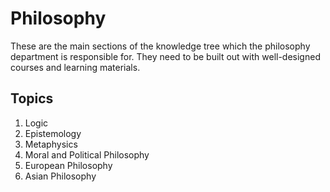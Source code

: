# Philosophy

These are the main sections of the knowledge tree which the philosophy department is responsible for. They need to be built out with well-designed courses and learning materials.

## Topics

1. Logic
2. Epistemology
3. Metaphysics
4. Moral and Political Philosophy
5. European Philosophy
6. Asian Philosophy